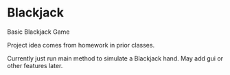 # Blackjack
Basic Blackjack Game

Project idea comes from homework in prior classes.

Currently just run main method to simulate a Blackjack hand. May add gui or other features later.
